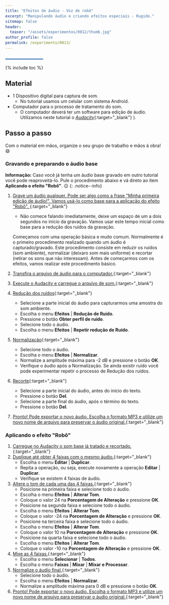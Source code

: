 ```yaml
---
title: "Efeitos de áudio - Voz de robô"
excerpt: "Manipulando áudio e criando efeitos especiais - Rugido."
sitemap: false 
header: 
  teaser: "/assets/experimentos/0012/thumb.jpg" 
author_profile: false
permalink: /experimento/0013/
---
```

![Linha separadora](/assets/images/line.jpg)

{% include toc %}

## Material
* 1 Dispositivo digital para captura de som.
  - No tutorial usamos um celular com sistema Android.
* Computador para o processo de tratamento do som. 
  * O computador deverá ter um software para edição de áudio. Utilizamos neste tutorial o [*Audacity*](https://www.audacityteam.org/download/){:target="_blank"} ).

## Passo a passo
Com o material em mãos, organize o seu grupo de trabalho e mãos à obra! :smile:

### Gravando e preparando o áudio base

**Informação:** Caso você já tenha um áudio base gravado em outro tutorial você pode reaproveitá-lo. Pule o procedimento abaixo e vá direto ao item **Aplicando o efeito "Robô"**. :wink:
{: .notice--info}

1. [Grave um áudio qualquer. Pode ser algo como a frase "Minha primeira edição de áudio!". Vamos usá-lo como base para a aplicação do efeito "Robô". ](https://youtu.be/pM-PtCOnb4w){:target="_blank"}
   - Não comece falando imediatamente, deixe um espaço de um a dois segundos no início da gravação. Vamos usar este tempo inicial como base para a redução dos ruídos da gravação. 

   Começamos com uma operação básica e muito comum. Normalmente é o primeiro procedimento realizado quando um áudio é capturado/gravado. Este procedimento consiste em reduzir os ruídos (som ambiente), normalizar (deixaro som mais uniforme) e recortar (retirar os sons que não interessam). Antes de começarmos com os efeitos, vamos realizar este procedimento básico.

1. [Transfira o arquivo de áudio para o computador.](https://youtu.be/pM-PtCOnb4w?t=29s){:target="_blank"}
1. [Execute o Audacity e carregue o arquivo de som.](https://youtu.be/pM-PtCOnb4w?t=53s){:target="_blank"}
1. [Redução dos ruídos](https://youtu.be/pM-PtCOnb4w?t=1m12s){:target="_blank"}
    - Selecione a parte inicial do áudio para capturarmos uma amostra do som ambiente.
    - Escolha o menu **Efeitos** &#124; **Redução de Ruído**.
    - Pressione o botão **Obter perfil de ruído**.
    - Selecione todo o áudio.
    - Escolha o menu **Efeitos** &#124; **Repetir redução de Ruído**.
 1. [Normalização](https://youtu.be/pM-PtCOnb4w?t=1m30s){:target="_blank"}
    - Selecione todo o áudio.
    - Escolha o menu **Efeitos** &#124; **Normalizar**.
    - Normalize a amplitude máxima para -2 dB e pressione o botão **OK**.
    - Verifique o áudio após a Normalização. Se ainda existir ruído você pode experimentar repetir o processo de Redução dos ruídos.
1. [Recorte](https://youtu.be/pM-PtCOnb4w?t=1m56s){:target="_blank"}
    - Selecione a parte inicial do áudio, antes do início do texto. 
    - Pressione o botão **Del**.
    - Selecione a parte final do áudio, após o término do texto.
    - Pressione o botão **Del**.
1. [Pronto! Pode exportar o novo áudio. Escolha o formato MP3 e utilize um novo nome de arquivo para preservar o áudio original.](https://youtu.be/pM-PtCOnb4w?t=2m05s){:target="_blank"}

### Aplicando o efeito "Robô"
1. [Carregue no Audacity o som base já tratado e recortado.](https://youtu.be/pM-PtCOnb4w?t=2m31s){:target="_blank"}
1. [Duplique até obter 4 faixas com o mesmo áudio.](https://youtu.be/pM-PtCOnb4w?t=2m40s){:target="_blank"}
   - Escolha o menu **Editar** &#124; **Duplicar**.
   - Repita a operação, ou seja, execute novamente a operação **Editar** &#124; **Duplicar**.
   - Verifique se existem 4 faixas de áudio.
1. [Altere o tom de cada uma das 4 faixas.](https://youtu.be/pM-PtCOnb4w?t=2m56s){:target="_blank"}
   - Posicione na primeira faixa e selecione todo o áudio.
   - Escolha o menu **Efeitos** &#124; **Alterar Tom**.
   - Coloque o valor 24 na **Porcentagem de Alteração** e pressione **OK**.
   - Posicione na segunda faixa e selecione todo o áudio.
   - Escolha o menu **Efeitos** &#124; **Alterar Tom**.
   - Coloque o valor -24 na **Porcentagem de Alteração** e pressione **OK**.
   - Posicione na terceira faixa e selecione todo o áudio.
   - Escolha o menu **Efeitos** &#124; **Alterar Tom**.
   - Coloque o valor 10 na **Porcentagem de Alteração** e pressione **OK**.
   - Posicione na quarta faixa e selecione todo o áudio.
   - Escolha o menu **Efeitos** &#124; **Alterar Tom**.
   - Coloque o valor -10 na **Porcentagem de Alteração** e pressione **OK**.
1. [Mixe as 4 faixas.](https://youtu.be/pM-PtCOnb4w?t=3m44s){:target="_blank"}
   - Escolha o menu **Selecionar** &#124; **Todos**.
   - Escolha o menu **Faixas** &#124; **Mixar** &#124; **Mixar e Processar**.
1. [Normalize o áudio final.](https://youtu.be/pM-PtCOnb4w?t=3m59s){:target="_blank"}
   - Selecione todo o áudio.
   - Escolha o menu **Efeitos** &#124; **Normalizar**.
   - Normalize a amplitude máxima para 0 dB e pressione o botão **OK**.
1. [Pronto! Pode exportar o novo áudio. Escolha o formato MP3 e utilize um novo nome de arquivo para preservar o áudio original.](https://youtu.be/pM-PtCOnb4w?t=4m15s){:target="_blank"}